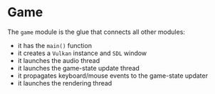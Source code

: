 # Game
The `game` module is the glue that connects all other modules:
- it has the `main()` function
- it creates a `Vulkan` instance and `SDL` window
- it launches the audio thread
- it launches the game-state update thread
- it propagates keyboard/mouse events to the game-state updater
- it launches the rendering thread
